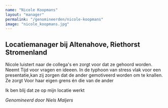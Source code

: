 ```yaml
---
name: "Nicole Koopmans"
layout: "manager"
permalink: "/genomineerden/nicole-koopmans"
image: "nicole_koopmans.jpg"
---
```

## Locatiemanager bij Altenahove, Riethorst Stromenland
Nicole luistert naar de collega's en zorgt voor dat ze gehoord worden. Neemt Tijd voor vragen en ideeen. In de typhoon van stress vlak voor een presentatie,kan zij zorgen dat de ander gemotiveerd worden om te knallen. Ze zorgt Voor haar eigen grens én die van de ander

Ik ben blij dat ze op mijn locatie werkt

_Genomineerd door Niels Maljers_
